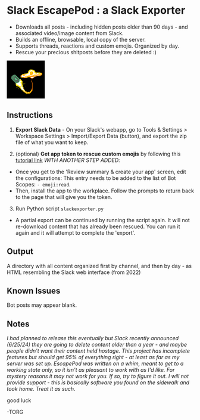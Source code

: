 # Slack EscapePod : a Slack Exporter
- Downloads all posts - including hidden posts older than 90 days - and associated video/image content from Slack.
- Builds an offline, browsable, local copy of the server.
- Supports threads, reactions and custom emojis. Organized by day.
- Rescue your precious shitposts before they are deleted :)


![escapepod image with a pixel art craft flying away from a black hole](https://github.com/torgtrungus/slackescapepod/blob/main/logo.png?raw=true 'Escapepod logo')

## Instructions

1. **Export Slack Data** - On your Slack's webapp, go to Tools & Settings > Workspace Settings > Import/Export Data (button), and export the zip file of what you want to keep.

2. (optional) **Get app token to rescue custom emojis** by following this [tutorial link](https://api.slack.com/tutorials/tracks/getting-a-token) *WITH ANOTHER STEP ADDED*:

 - Once you get to the 'Review summary & create your app' screen, edit the configurations:
   This entry needs to be added to the list of Bot Scopes: `- emoji:read`.
 - Then, install the app to the workplace. Follow the prompts to return back to the page that will give you the token.

3. Run Python script `slackexporter.py`

 - A partial export can be continued by running the script again. It will not re-download content that has already been rescued. You can run it again and it will attempt to complete the 'export'.


## Output

A directory with all content organized first by channel, and then by day - as HTML resembling the Slack web interface (from 2022)


## Known Issues

Bot posts may appear blank.

## Notes

*I had planned to release this eventually but Slack recently announced (6/25/24) they are going to delete content older than a year - and maybe people didn't want their content held hostage.*
*This project has incomplete features but should get 95% of everything right - at least as far as my server was set up. EscapePod was written on a whim, meant to get to a working state only, so it isn't as pleasant to work with as I'd like. For mystery reasons it may not work for you. If so, try to figure it out. I will not provide support - this is basically software you found on the sidewalk and took home. Treat it as such.*


good luck

-TORG
